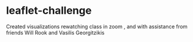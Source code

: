 # leaflet-challenge

Created visualizations rewatching class in zoom , and with assistance from friends Will Rook and Vasilis Georgitzikis
